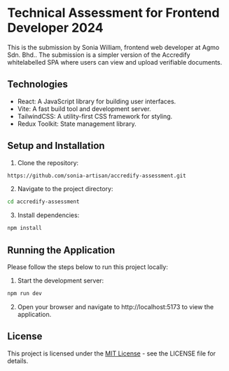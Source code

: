 # Technical Assessment for Frontend Developer 2024

This is the submission by Sonia William, frontend web developer at Agmo Sdn. Bhd.. The submission is a simpler version of the Accredify whitelabelled SPA where users can view and upload verifiable documents.


## Technologies
- React: A JavaScript library for building user interfaces.
- Vite: A fast build tool and development server.
- TailwindCSS: A utility-first CSS framework for styling.
- Redux Toolkit: State management library.


## Setup and Installation
1. Clone the repository:
```bash
https://github.com/sonia-artisan/accredify-assessment.git
```

2. Navigate to the project directory:
```bash
cd accredify-assessment
```

3. Install dependencies:
```bash
npm install
```


## Running the Application
Please follow the steps below to run this project locally:

1. Start the development server:
```bash
npm run dev
```

2. Open your browser and navigate to http://localhost:5173 to view the application.

## License

This project is licensed under the [MIT License](https://choosealicense.com/licenses/mit/) - see the LICENSE file for details.